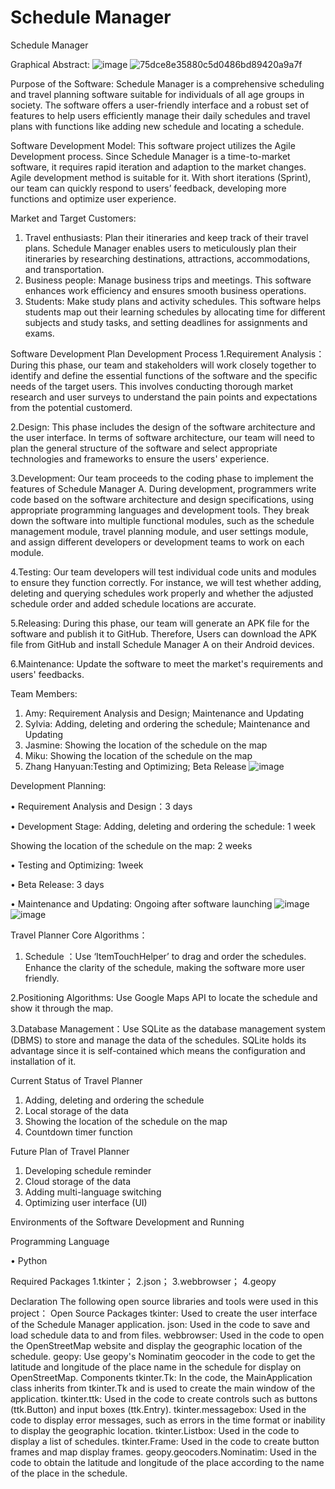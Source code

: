 # Schedule Manager
Schedule Manager


Graphical Abstract:
![image](https://github.com/user-attachments/assets/ecfbfcf5-3a7f-4682-b1ac-98ddf2acbb6e)
![75dce8e35880c5d0486bd89420a9a7f](https://github.com/user-attachments/assets/82ec14af-c066-46ab-bb4a-4149b255339f)



Purpose of the Software:
Schedule Manager is a comprehensive scheduling and travel planning software suitable for individuals of all age groups in society. The software offers a user-friendly interface and a robust set of features to help users efficiently manage their daily schedules and travel plans with functions like adding new schedule and locating a schedule. 

Software Development Model:
This software project utilizes the Agile Development process. Since Schedule Manager is a time-to-market software, it requires rapid iteration and adaption to the market changes. Agile development method is suitable for it. With short iterations (Sprint), our team can quickly respond to users’ feedback, developing more functions and optimize user experience.



Market and Target Customers:
1. Travel enthusiasts: Plan their itineraries and keep track of their travel plans. Schedule Manager enables users to meticulously plan their itineraries by researching destinations, attractions, accommodations, and transportation. 
2. Business people: Manage business trips and meetings. This software enhances work efficiency and ensures smooth business operations.
3. Students: Make study plans and activity schedules. This software helps students map out their learning schedules by allocating time for different subjects and study tasks, and setting deadlines for assignments and exams.




Software Development Plan
Development Process
1.Requirement Analysis：During this phase, our team and stakeholders will work closely together to identify and define the essential functions of the software and the specific needs of the target users. This involves conducting thorough market research and user surveys to understand the pain points and expectations from the potential customerd.

2.Design: This phase includes the design of the software architecture and the user interface. In terms of software architecture, our team will need to plan the general structure of the software and select appropriate technologies and frameworks to ensure the users' experience.

3.Development: Our team proceeds to the coding phase to implement the features of Schedule Manager A. During development, programmers write code based on the software architecture and design specifications, using appropriate programming languages and development tools. They break down the software into multiple functional modules, such as the schedule management module, travel planning module, and user settings module, and assign different developers or development teams to work on each module. 

4.Testing: Our team developers will test individual code units and modules to ensure they function correctly. For instance, we will test whether adding, deleting and querying schedules work properly and whether the adjusted schedule order and added schedule locations are accurate.

5.Releasing: During this phase, our team will generate an APK file for the software and publish it to GitHub. Therefore, Users can download the APK file from GitHub and install Schedule Manager A on their Android devices.

6.Maintenance: Update the software to meet the market's requirements and users' feedbacks.



Team Members:
1. Amy: Requirement Analysis and Design; Maintenance and Updating
2. Sylvia: Adding, deleting and ordering the schedule; Maintenance and Updating
3. Jasmine: Showing the location of the schedule on the map
4. Miku: Showing the location of the schedule on the map
5. Zhang Hanyuan:Testing and Optimizing; Beta Release
![image](https://github.com/user-attachments/assets/3970b0ec-302f-4265-967a-ad1fecb47603)




Development Planning:

• Requirement Analysis and Design：3 days

• Development Stage:
    Adding, deleting and ordering the schedule:  1 week
     
Showing the location of the schedule on the map:  2 weeks

• Testing and Optimizing: 1week

• Beta Release: 3 days

• Maintenance and Updating: Ongoing after software launching 
![image](https://github.com/user-attachments/assets/5d9af846-b240-460d-9c25-169d1552364d)
![image](https://github.com/user-attachments/assets/bb2035dc-d957-4114-aaad-614b26e4cbdf)




Travel Planner Core Algorithms：

1. Schedule ：Use ‘ItemTouchHelper’ to drag and order the schedules. Enhance the clarity of the schedule, making the software more user friendly.

2.Positioning Algorithms: Use Google Maps API to locate the schedule and show it through the map.

3.Database Management：Use SQLite as the database management system (DBMS) to store and manage the data of the schedules. SQLite holds its advantage since it is self-contained which means the configuration and installation of it.


Current Status of Travel Planner
1. Adding, deleting and ordering the schedule
2. Local storage of the data 
3. Showing the location of the schedule on the map
4. Countdown timer function

Future Plan of Travel Planner
1. Developing schedule reminder
2. Cloud storage of the data
3. Adding multi-language switching
4. Optimizing user interface (UI)


Environments of the Software Development and Running

Programming Language

• Python



Required Packages
1.tkinter；
2.json；
3.webbrowser；
4.geopy

Declaration
The following open source libraries and tools were used in this project：
Open Source Packages
tkinter: Used to create the user interface of the Schedule Manager application.
json: Used in the code to save and load schedule data to and from files.
webbrowser: Used in the code to open the OpenStreetMap website and display the geographic location of the schedule.
geopy: Use geopy's Nominatim geocoder in the code to get the latitude and longitude of the place name in the schedule for display on OpenStreetMap.
Components
tkinter.Tk: In the code, the MainApplication class inherits from tkinter.Tk and is used to create the main window of the application.
tkinter.ttk: Used in the code to create controls such as buttons (ttk.Button) and input boxes (ttk.Entry).
tkinter.messagebox: Used in the code to display error messages, such as errors in the time format or inability to display the geographic location.
tkinter.Listbox: Used in the code to display a list of schedules.
tkinter.Frame: Used in the code to create button frames and map display frames.
geopy.geocoders.Nominatim: Used in the code to obtain the latitude and longitude of the place according to the name of the place in the schedule.
